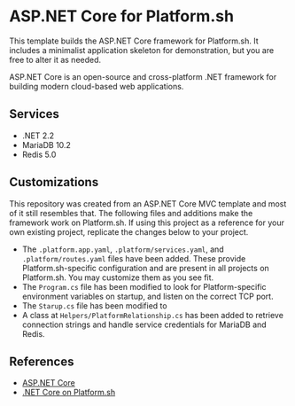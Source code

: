 # ASP.NET Core for Platform.sh

This template builds the ASP.NET Core framework for Platform.sh. It includes a minimalist application skeleton for demonstration, but you are free to alter it as needed.

ASP.NET Core is an open-source and cross-platform .NET framework for building modern cloud-based web applications.

## Services

* .NET 2.2
* MariaDB 10.2
* Redis 5.0

## Customizations

This repository was created from an ASP.NET Core MVC template and most of it still resembles that. The following files and additions make the framework work on Platform.sh. If using this project as a reference for your own existing project, replicate the changes below to your project.

* The `.platform.app.yaml`, `.platform/services.yaml`, and `.platform/routes.yaml` files have been added. These provide Platform.sh-specific configuration and are present in all projects on Platform.sh. You may customize them as you see fit.
* The `Program.cs` file has been modified to look for Platform-specific environment variables on startup, and listen on the correct TCP port.
* The `Starup.cs` file has been modified to
* A class at `Helpers/PlatformRelationship.cs` has been added to retrieve connection strings and handle service credentials for MariaDB and Redis.


## References

* [ASP.NET Core](https://docs.microsoft.com/en-us/aspnet/core/?view=aspnetcore-2.2)
* [.NET Core on Platform.sh](https://docs.platform.sh/languages/dotnet.html)
